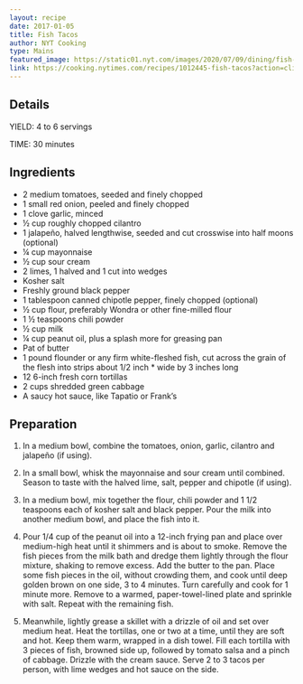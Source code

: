 ```yaml
---
layout: recipe
date: 2017-01-05
title: Fish Tacos
author: NYT Cooking
type: Mains
featured_image: https://static01.nyt.com/images/2020/07/09/dining/fish-tacos-horizontal/merlin_125553677_41461c04-77ba-456c-8a57-eeed2227f542-articleLarge.jpg
link: https://cooking.nytimes.com/recipes/1012445-fish-tacos?action=click&module=RecipeBox&pgType=recipebox-page&region=all&rank=6
---
```

## Details

YIELD: 4 to 6 servings

TIME: 30 minutes

## Ingredients

* 2 medium tomatoes, seeded and finely chopped
* 1 small red onion, peeled and finely chopped
* 1 clove garlic, minced
* ½ cup roughly chopped cilantro
* 1 jalapeño, halved lengthwise, seeded and cut crosswise into half moons (optional)
* ¼ cup mayonnaise
* ½ cup sour cream
* 2 limes, 1 halved and 1 cut into wedges
* Kosher salt
* Freshly ground black pepper
* 1 tablespoon canned chipotle pepper, finely chopped (optional)
* ½ cup flour, preferably Wondra or other fine-milled flour
* 1 ½ teaspoons chili powder
* ½ cup milk
* ¼ cup peanut oil, plus a splash more for greasing pan
* Pat of butter
* 1 pound flounder or any firm white-fleshed fish, cut across the grain of the flesh into strips about 1/2 inch * wide by 3 inches long
* 12 6-inch fresh corn tortillas
* 2 cups shredded green cabbage
* A saucy hot sauce, like Tapatio or Frank’s


## Preparation

1. In a medium bowl, combine the tomatoes, onion, garlic, cilantro and jalapeño (if using).

1. In a small bowl, whisk the mayonnaise and sour cream until combined. Season to taste with the halved lime, salt, pepper and chipotle (if using).

1. In a medium bowl, mix together the flour, chili powder and 1 1/2 teaspoons each of kosher salt and black pepper. Pour the milk into another medium bowl, and place the fish into it.

1. Pour 1/4 cup of the peanut oil into a 12-inch frying pan and place over medium-high heat until it shimmers and is about to smoke. Remove the fish pieces from the milk bath and dredge them lightly through the flour mixture, shaking to remove excess. Add the butter to the pan. Place some fish pieces in the oil, without crowding them, and cook until deep golden brown on one side, 3 to 4 minutes. Turn carefully and cook for 1 minute more. Remove to a warmed, paper-towel-lined plate and sprinkle with salt. Repeat with the remaining fish.

1. Meanwhile, lightly grease a skillet with a drizzle of oil and set over medium heat. Heat the tortillas, one or two at a time, until they are soft and hot. Keep them warm, wrapped in a dish towel.
Fill each tortilla with 3 pieces of fish, browned side up, followed by tomato salsa and a pinch of cabbage. Drizzle with the cream sauce. Serve 2 to 3 tacos per person, with lime wedges and hot sauce on the side.

